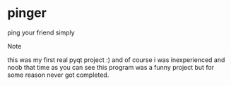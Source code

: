 # pinger
ping your friend simply

> [!NOTE]
> this was my first real pyqt project :) and of course i was inexperienced and noob that time as you can see
> this program was a funny project but for some reason never got completed.
